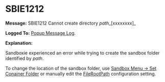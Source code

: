 # SBIE1212

**Message:** SBIE1212 Cannot create directory _path__[xxxxxxxx]_

**Logged To:** [Popup Message Log](PopupMessageLog.md).

**Explanation:**

Sandboxie experienced an error while trying to create the sandbox folder identified by _path_.

To change the location of the sandbox folder, use [Sandbox Menu -> Set Conainer Folder](SandboxMenu#container) or manually edit the [FileRootPath](FileRootPath.md) configuration setting.
